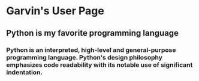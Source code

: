 # Garvin's User Page
## Python is my favorite programming language
### Python is an interpreted, high-level and general-purpose programming language. Python's design philosophy emphasizes code readability with its notable use of significant indentation. 